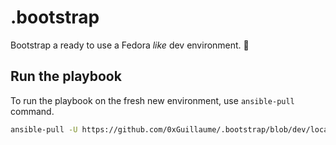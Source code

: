 # .bootstrap

Bootstrap a ready to use a Fedora _like_ dev environment. 🐧​

## Run the playbook

To run the playbook on the fresh new environment, use `ansible-pull` command.

```bash
ansible-pull -U https://github.com/0xGuillaume/.bootstrap/blob/dev/local.yaml
```
